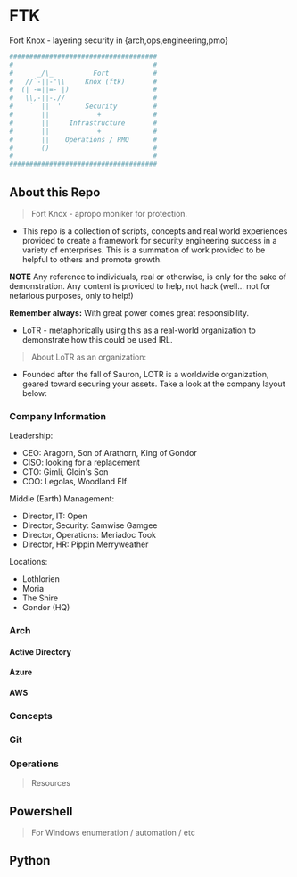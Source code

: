 # FTK

Fort Knox - layering security in {arch,ops,engineering,pmo}

 ```.sh
#####################################
#                                   #
#      _/\_          Fort           #
#   //`-||-'\\     Knox (ftk)       #   
#  (| -=||=- |)                     #       
#   \\,-||-.//                      #       
#    `  ||  '      Security         #
#       ||            +             #
#       ||     Infrastructure       #
#       ||            +             # 
#       ||    Operations / PMO      #
#       ()                          #   
#                                   #
#####################################
```

## About this Repo

> Fort Knox - apropo moniker for protection.

- This repo is a collection of scripts, concepts and real world experiences provided to create a framework for security engineering success in a variety of enterprises.  This is a summation of work provided to be helpful to others and promote growth.

**NOTE** Any reference to individuals, real or otherwise, is only for the sake of demonstration.  Any content is provided to help, not hack (well... not for nefarious purposes, only to help!)  

**Remember always:** With great power comes great responsibility.  

- LoTR - metaphorically using this as a real-world organization to demonstrate how this could be used IRL.

> About LoTR as an organization:

- Founded after the fall of Sauron, LOTR is a worldwide organization, geared toward securing your assets.  Take a look at the company layout below:

### Company Information

Leadership:

- CEO: Aragorn, Son of Arathorn, King of Gondor
- CISO: looking for a replacement
- CTO: Gimli, Gloin's Son
- COO: Legolas, Woodland Elf

Middle (Earth) Management:

- Director, IT: Open
- Director, Security: Samwise Gamgee
- Director, Operations: Meriadoc Took
- Director, HR: Pippin Merryweather

Locations:

- Lothlorien
- Moria
- The Shire
- Gondor (HQ)

### Arch

#### Active Directory

#### Azure

#### AWS

### Concepts

### Git

### Operations

> Resources

## Powershell

> For Windows enumeration / automation / etc

## Python

<!---
TieFijter/TieFijter is a ✨ special ✨ repository, because I made it. Contact me if you wish tyler.trevenen@gmail.com.  btw - if you got here from linkedIN and just OSINT'd me - well color me impressed, and you get a gold star!
--->
